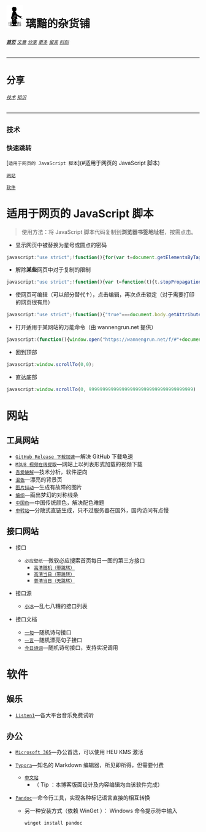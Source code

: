 # [<img src="图标.png" alt="Logo" style="zoom:7%;" />](index.html) 璃黯的杂货铺

###### **[`首页`](index.html)**		[`文章`](文章.html)		[`分享`](分享.html)		[`更多`](更多.html)		[`留言`](留言.html)		[`时刻`](时刻.html)

---

# `分享`

###### [`技术`](分享_技术.html)		[`知识`](分享_知识.html)

----

## `技术`

### 快速跳转

[`适用于网页的 JavaScript 脚本`](#适用于网页的 JavaScript 脚本)

[`网站`](#网站)

[`软件`](#软件)

# 适用于网页的 JavaScript 脚本

> 使用方法：将 JavaScript 脚本代码复制到**浏览器书签地址栏**，按需点击。

+ 显示网页中被替换为星号或圆点的密码

```javascript
javascript:"use strict";!function(){for(var t=document.getElementsByTagName("input"),e=0;e<t.length;e++)"password"===t[e].getAttribute("type")&&t[e].setAttribute("type","text")}();
```

+ 解除**某些**网页中对于复制的限制

```javascript
javascript:"use strict";!function(){var t=function(t){t.stopPropagation(),t.stopImmediatePropagation&&t.stopImmediatePropagation()};["copy","cut","contextmenu","selectstart","mousedown","mouseup","keydown","keypress","keyup"].forEach(function(e){document.documentElement.addEventListener(e,t,{capture:!0})})}();
```

+ 使网页可编辑（可以部分替代↑），点击编辑，再次点击锁定（对于需要打印的网页很有用）

```javascript
javascript:"use strict";!function(){"true"===document.body.getAttribute("contenteditable")?(document.body.setAttribute("contenteditable",!1)):(document.body.setAttribute("contenteditable",!0))}();
```

+ 打开适用于某网站的万能命令（由 wannengrun.net 提供）

```javascript
javascript:(function(){window.open("https://wannengrun.net/f/#"+document.location.href)})()
```

+ 回到顶部

```javascript
javascript:window.scrollTo(0,0);
```

+ 直达底部

```javascript
javascript:window.scrollTo(0, 99999999999999999999999999999999999999)
```



# 网站

## 工具网站

+ [`GitHub Release 下载加速`](https://gh.api.99988866.xyz/)—解决 GitHub 下载龟速
+ [`M3U8 视频在线提取`](http://blog.luckly-mjw.cn/tool-show/m3u8-downloader/index.html)—网站上以列表形式加载的视频下载
+ [`吾爱破解`](https://www.52pojie.cn/)—技术分析，软件逆向
+ [`混色`](https://blobmixer.14islands.com/)—漂亮的背景页
+ [`图片抖动`](https://photomosh.com/)—生成有故障的图片
+ [`编织`](http://weavesilk.com/)—画出梦幻的对称线条
+ [`中国色`](http://m.zhongguose.com/)—中国传统颜色，解决配色难题
+ [`中转站`](https://transferkit.io/)—分散式直链生成，只不过服务器在国外，国内访问有点慢

## 接口网站

+ 接口
  + `必应壁纸`—微软必应搜索首页每日一图的第三方接口
    + [`高清随机（带跳转）`](https://bing.img.run/rand_uhd.php)
    + [`高清当日（带跳转）`](https://bing.img.run/uhd.php)
    + [`普清当日（无跳转）`](https://api.dujin.org/bing/1920.php)
+ 接口源
  + [`小冰`](https://xiaobapi.top/api/)—乱七八糟的接口列表

+ 接口文档
  + [`一句`](http://yijuzhan.com/help/yiju_api.html)—随机诗句接口
  + [`一言`](https://developer.hitokoto.cn/introduce)—随机漂亮句子接口
  + [`今日诗词`](https://www.jinrishici.com/doc/)—随机诗句接口，支持实况调用

# 软件

## 娱乐

+ [`Listen1`](https://listen1.github.io/listen1/)—各大平台音乐免费试听

## 办公

+ [`Microsoft 365`](https://www.microsoft.com/zh-cn/microsoft-365)—办公首选，可以使用 HEU KMS 激活

+ [`Typora`](https://typora.io/)—知名的 Markdown 编辑器，所见即所得，但需要付费

  + [`中文站`](https://www.typoraio.cn/)
    + （ Tip ：本博客版面设计及内容编辑均由该软件完成）

+ [`Pandoc`](https://www.pandoc.org/)—命令行工具，实现各种标记语言直接的相互转换

  + 另一种安装方式（依赖 WinGet ）： Windows 命令提示符中输入

    ```bash
    winget install pandoc
    ```